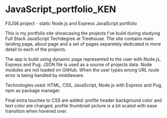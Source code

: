 # JavaScript_portfolio_KEN
 FSJS6 project - static Node.js and Express JavaScript portfolio

 This is my portfolio site showcasing the projects I've build during studying 
 Full Stack JavaScript Techdegree at Treehouse. The site contains main landing page,
 about page and a set of pages separetely dedicated in more detail to each of the projects.

 The app is build using dynamic page represented to the user with Node.js, Express and Pug. JSON file is used as a sourse of projects data. Node modules are not loaded on GitHub.
 When the user types wrong URL route error is being handled by middleware. 

 Technologies used: HTML, CSS, JavaScript, Node.js with Express and Pug, npm as package manager.

 Final extra touches to CSS are added: profile header background color and text color are changed, profile thumbnail picture is a bit scaled with ease transition when hovered over.  
